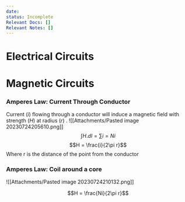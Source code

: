 ```yaml
---
date: 
status: Incomplete
Relevant Docs: []
Relevant Notes: []
---
```


# Electrical Circuits


# Magnetic Circuits
### Amperes Law: Current Through Conductor
Current $(i)$ flowing through a conductor will induce a magnetic field with strength $(H)$ at radius $(r)$ .
![[Attachments/Pasted image 20230724205610.png]]
$$\int H.dl = \sum i = Ni$$
$$H = \frac{i}{2\pi r}$$
Where r is the distance of the point from the conductor

### Amperes Law: Coil around a core
![[Attachments/Pasted image 20230724210132.png]]

$$H = \frac{Ni}{2\pi r}$$
